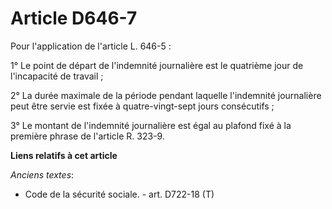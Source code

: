 # Article D646-7

Pour l'application de l'article L. 646-5 : 

1° Le point de départ de l'indemnité journalière est le quatrième jour de l'incapacité de travail ; 

2° La durée maximale de la période pendant laquelle l'indemnité journalière peut être servie est fixée à quatre-vingt-sept
jours consécutifs ; 

3° Le montant de l'indemnité journalière est égal au plafond fixé à la première phrase de l'article R. 323-9.

**Liens relatifs à cet article**

_Anciens textes_:

  - Code de la sécurité sociale. - art. D722-18 (T)
